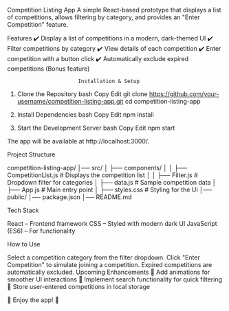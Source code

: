 Competition Listing App
A simple React-based prototype that displays a list of competitions, allows filtering by category, and provides an "Enter Competition" feature.

Features
✔️ Display a list of competitions in a modern, dark-themed UI
✔️ Filter competitions by category
✔️ View details of each competition
✔️ Enter competition with a button click
✔️ Automatically exclude expired competitions (Bonus feature)

                           Installation & Setup

1. Clone the Repository
   bash
   Copy
   Edit
   git clone https://github.com/your-username/competition-listing-app.git
   cd competition-listing-app

2. Install Dependencies
   bash
   Copy
   Edit
   npm install

3. Start the Development Server
   bash
   Copy
   Edit
   npm start

The app will be available at http://localhost:3000/.

Project Structure

competition-listing-app/
│── src/
│ ├── components/
│ │ ├── CompetitionList.js # Displays the competition list
│ │ ├── Filter.js # Dropdown filter for categories
│ ├── data.js # Sample competition data
│ ├── App.js # Main entry point
│ ├── styles.css # Styling for the UI
│── public/
│── package.json
│── README.md

Tech Stack

React – Frontend framework
CSS – Styled with modern dark UI
JavaScript (ES6) – For functionality

How to Use

Select a competition category from the filter dropdown.
Click "Enter Competition" to simulate joining a competition.
Expired competitions are automatically excluded.
Upcoming Enhancements
🔹 Add animations for smoother UI interactions
🔹 Implement search functionality for quick filtering
🔹 Store user-entered competitions in local storage

🎉 Enjoy the app! 🚀
